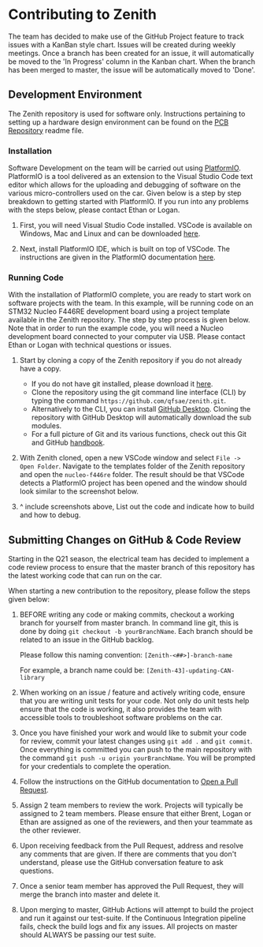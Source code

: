 # Contributing to Zenith

The team has decided to make use of the GitHub Project feature to track issues
with a KanBan style chart. Issues will be created during weekly meetings. Once a
branch has been created for an issue, it will automatically be moved to the 'In
Progress' column in the Kanban chart. When the branch has been merged to master,
the issue will be automatically moved to 'Done'. 

## Development Environment

The Zenith repository is used for software only. Instructions pertaining to
setting up a hardware design environment can be found on the
[PCB Repository](https://github.com/qfsae/pcb) readme file.

### Installation

Software Development on the team will be carried out using
[PlatformIO](https://docs.platformio.org/en/latest/what-is-platformio.html).
PlatformIO is a tool delivered as an extension to the Visual Studio Code text
editor which allows for the uploading and debugging of software on the various
micro-controllers used on the car. Given below is a step by step breakdown to
getting started with PlatformIO. If you run into any problems with the steps below, please contact Ethan or Logan.

1. First, you will need Visual Studio Code installed. VSCode is available on
   Windows, Mac and Linux and can be downloaded
   [here](https://code.visualstudio.com/download).

1. Next, install PlatformIO IDE, which is built on top of VSCode. The
   instructions are given in the PlatformIO documentation
   [here](https://platformio.org/install/ide?install=vscode).

### Running Code

With the installation of PlatformIO complete, you are ready to start work on
software projects with the team. In this example, will be running code on an
STM32 Nucleo F446RE development board using a project template available in the
Zenith repository. The step by step process is given below. Note that in order
to run the example code, you will need a Nucleo development board connected to
your computer via USB. Please contact Ethan or Logan with technical questions or issues.

1. Start by cloning a copy of the Zenith repository if you do not already have a
   copy. 
    - If you do not have git installed, please download it
      [here](https://git-scm.com/downloads).
    - Clone the repository using the git command line interface (CLI) by typing
      the command `https://github.com/qfsae/zenith.git`.
    - Alternatively to the CLI, you can install [GitHub
      Desktop](https://desktop.github.com/). Cloning the repository with GitHub
      Desktop will automatically download the sub modules.
    - For a full picture of Git and its various functions, check out this Git
      and GitHub
      [handbook](https://www.notion.so/Git-GitHub-61bc81766b2e4c7d9a346db3078ce833).

1. With Zenith cloned, open a new VSCode window and select `File -> Open
   Folder`. Navigate to the templates folder of the Zenith repository and open
   the `nucleo-f446re` folder. The result should be that VSCode detects a PlatformIO project has been opened and the window should look similar to the screenshot below.

1. ^ include screenshots above, List out the code and indicate how to build and how to debug.


## Submitting Changes on GitHub & Code Review
Starting in the Q21 season, the electrical team has decided to implement a code
review process to ensure that the master branch of this repository has the
latest working code that can run on the car. 

When starting a new contribution to the repository, please follow the steps
given below:

1. BEFORE writing any code or making commits, checkout a working branch for
   yourself from master branch. In command line git, this is done by doing `git
   checkout -b yourBranchName`. Each branch should be related to an issue in the
   GitHub backlog.

    Please follow this naming convention: `[Zenith-<##>]-branch-name`

    For example, a branch name could be: `[Zenith-43]-updating-CAN-library`

2. When working on an issue / feature and actively writing code, ensure that you
   are writing unit tests for your code. Not only do unit tests help ensure that
   the code is working, it also provides the team with accessible tools to
   troubleshoot software problems on the car. 

3. Once you have finished your work and would like to submit your code for
   review, commit your latest changes using `git add .` and `git commit`. Once
   everything is committed you can push to the main repository with the command
   `git push -u origin yourBranchName`. You will be prompted for your
   credentials to complete the operation.

4. Follow the instructions on the GitHub documentation to [Open a Pull
   Request](https://docs.github.com/en/github/collaborating-with-issues-and-pull-requests/creating-a-pull-request).
   

5. Assign 2 team members to review the work. Projects will typically be assigned
   to 2 team members. Please ensure that either Brent, Logan or Ethan are
   assigned as one of the reviewers, and then your teammate as the other
   reviewer. 

6. Upon receiving feedback from the Pull Request, address and resolve any
   comments that are given. If there are comments that you don't understand,
   please use the GitHub conversation feature to ask questions. 

7. Once a senior team member has approved the Pull Request, they will merge the
   branch into master and delete it. 

8. Upon merging to master, GitHub Actions will attempt to build the project and
   run it against our test-suite. If the Continuous Integration pipeline fails,
   check the build logs and fix any issues. All projects on master should ALWAYS
   be passing our test suite. 
